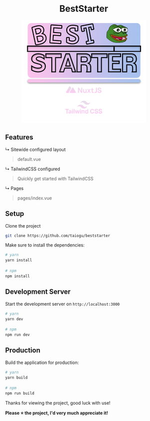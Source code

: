 <div align="center">
  <h1>BestStarter</h1>
  <img src="https://github.com/TaiOGU/beststarter/blob/main/assets/images/beststarter.png?raw=true" alt="BestStarter Image"/>
</div>

## Features
↳ Sitewide configured layout
> default.vue

↳ TailwindCSS configured
> Quickly get started with TailwindCSS

↳ Pages
> pages/index.vue

## Setup

Clone the project

```bash
git clone https://github.com/taiogu/beststarter
```

Make sure to install the dependencies:

```bash
# yarn
yarn install

# npm
npm install

```

## Development Server

Start the development server on `http://localhost:3000`

```bash
# yarn
yarn dev

# npm
npm run dev
```

## Production

Build the application for production:

```bash
# yarn
yarn build

# npm
npm run build
```

Thanks for viewing the project, good luck with use!

**Please ⭐ the project, I'd very much appreciate it!**
